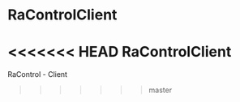 RaControlClient
===============

<<<<<<< HEAD
RaControlClient
=======
RaControl - Client
>>>>>>> master
